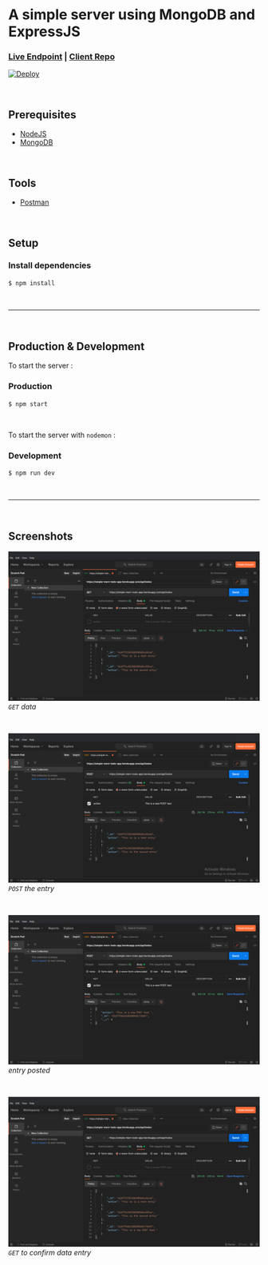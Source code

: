 A simple server using MongoDB and ExpressJS
==============
### [Live Endpoint](https://simple-mern-todo-app.herokuapp.com/api/todos) | [Client Repo](https://github.com/Finneasles/simple-mern-todo-app-client)

[![Deploy](https://www.herokucdn.com/deploy/button.svg)](https://heroku.com/deploy) 

 <br />
 
## Prerequisites 
*    [NodeJS](https://nodejs.org/en/)
*    [MongoDB](https://www.mongodb.com/atlas/database)

 <br />

## Tools
*    [Postman](https://www.postman.com/downloads/)

 <br />

## Setup 
### Install dependencies 
``` bash
$ npm install
```
 <br />
 
---
 <br />

## Production & Development 
To start the server :
### Production
``` bash
$ npm start
```
 <br />
 
To start the server with `nodemon` :
### Development
``` bash
$ npm run dev
```
 <br />
 
---
 <br />

## Screenshots 

![Get data screenshot](./screenshots/screenshot-1-img.png)
*`GET` data*

 <br />

![Post screenshot](./screenshots/screenshot-2-img.png)
*`POST` the entry*

 <br />

![Entry results screenshot](./screenshots/screenshot-3-img.png)
*entry posted*

 <br />


![Confirmation get screenshot](./screenshots/screenshot-4-img.png)
*`GET` to confirm data entry*

